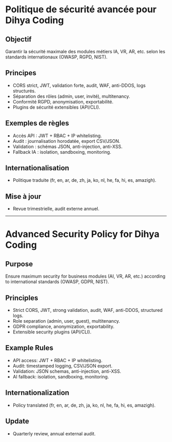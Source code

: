 # Politique de sécurité avancée pour Dihya Coding

## Objectif
Garantir la sécurité maximale des modules métiers IA, VR, AR, etc. selon les standards internationaux (OWASP, RGPD, NIST).

## Principes
- CORS strict, JWT, validation forte, audit, WAF, anti-DDOS, logs structurés.
- Séparation des rôles (admin, user, invité), multitenancy.
- Conformité RGPD, anonymisation, exportabilité.
- Plugins de sécurité extensibles (API/CLI).

## Exemples de règles
- Accès API : JWT + RBAC + IP whitelisting.
- Audit : journalisation horodatée, export CSV/JSON.
- Validation : schémas JSON, anti-injection, anti-XSS.
- Fallback IA : isolation, sandboxing, monitoring.

## Internationalisation
- Politique traduite (fr, en, ar, de, zh, ja, ko, nl, he, fa, hi, es, amazigh).

## Mise à jour
- Revue trimestrielle, audit externe annuel.

---

# Advanced Security Policy for Dihya Coding

## Purpose
Ensure maximum security for business modules (AI, VR, AR, etc.) according to international standards (OWASP, GDPR, NIST).

## Principles
- Strict CORS, JWT, strong validation, audit, WAF, anti-DDOS, structured logs.
- Role separation (admin, user, guest), multitenancy.
- GDPR compliance, anonymization, exportability.
- Extensible security plugins (API/CLI).

## Example Rules
- API access: JWT + RBAC + IP whitelisting.
- Audit: timestamped logging, CSV/JSON export.
- Validation: JSON schemas, anti-injection, anti-XSS.
- AI fallback: isolation, sandboxing, monitoring.

## Internationalization
- Policy translated (fr, en, ar, de, zh, ja, ko, nl, he, fa, hi, es, amazigh).

## Update
- Quarterly review, annual external audit.
